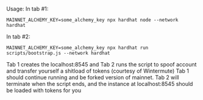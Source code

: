 Usage:
In tab #1:

```
MAINNET_ALCHEMY_KEY=some_alchemy_key npx hardhat node --network hardhat
```

In tab #2:

```
MAINNET_ALCHEMY_KEY=some_alchemy_key npx hardhat run scripts/bootstrap.js --network hardhat
```

Tab 1 creates the localhost:8545 and Tab 2 runs the script to spoof account and transfer yourself a shitload of tokens (courtesy of Wintermute)
Tab 1 should continue running and be forked version of mainnet. Tab 2 will terminate when the script ends, and the instance at localhost:8545 should be loaded with tokens for you

